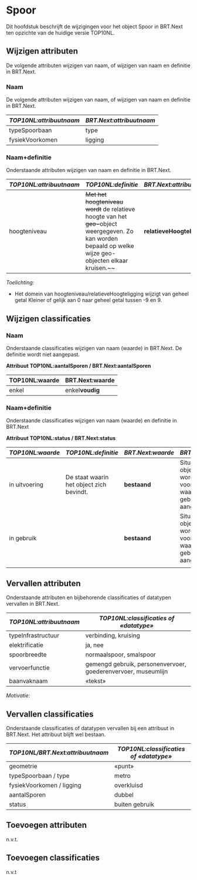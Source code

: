 Spoor
=====

Dit hoofdstuk beschrijft de wijzigingen voor het object Spoor in BRT.Next ten
opzichte van de huidige versie TOP10NL.

Wijzigen attributen
-------------------

De volgende attributen wijzigen van naam, of wijzigen van naam en definitie in
BRT.Next.

### Naam

De volgende attributen wijzigen van naam, of wijzigen van naam en definitie in
BRT.Next.

| *TOP10NL:attribuutnaam* | *BRT.Next:attribuutnaam* |
|-------------------------|--------------------------|
| typeSpoorbaan           | type                     |
| fysiekVoorkomen         | ligging                  |

### Naam+definitie

Onderstaande attributen wijzigen van naam en definitie in BRT.Next.

| *TOP10NL:attribuutnaam* | *TOP10NL:definitie*                                                                                                                                                  | *BRT.Next:attribuutnaam*   | *BRT.Next:definitie*                                    |
|-------------------------|----------------------------------------------------------------------------------------------------------------------------------------------------------------------|----------------------------|---------------------------------------------------------|
| hoogteniveau            | ~~Met het hoogteniveau wordt~~ de relatieve hoogte van het ~~geo-~~object weergegeven. Zo kan worden bepaald op welke wijze geo-objecten elkaar kruisen.~~ | **relatieveHoogteLigging** | **Aanduiding voor** de relatieve hoogte van het object. |

*Toelichting:*

-   Het domein van hoogteniveau/relatieveHoogteligging wijzigt van geheel getal
    Kleiner of gelijk aan 0 naar geheel getal tussen -9 en 9.

Wijzigen classificaties
-----------------------

### Naam

Onderstaande classificaties wijzigen van naam (waarde) in BRT.Next. De definitie
wordt niet aangepast.

**Attribuut TOP10NL:aantalSporen / BRT.Next:aantalSporen**

| TOP10NL:waarde | BRT.Next:waarde |
|----------------|-----------------|
| enkel          | enkel**voudig** |

### Naam+definitie

Onderstaande classificaties wijzigen van naam (waarde) en definitie in BRT.Next

**Attribuut TOP10NL:status / BRT.Next:status**

| *TOP10NL:waarde* | *TOP10NL:definitie*                      | *BRT.Next:waarde* | *BRT.Next:definitie*                                                                                      |
|------------------|------------------------------------------|-------------------|-----------------------------------------------------------------------------------------------------------|
| in uitvoering    | De staat waarin het object zich bevindt. | **bestaand**      | Situatie waarin het object wordt / kan worden gebruikt voor het doel waarvoor het is gebouwd / aangelegd. |
| in gebruik       |                                          | **bestaand**      | Situatie waarin het object wordt / kan worden gebruikt voor het doel waarvoor het is gebouwd / aangelegd. |
|                  |                                          |                   |                                                                                                           |

Vervallen attributen
--------------------

Onderstaande attributen en bijbehorende classificaties of datatypen vervallen in
BRT.Next.

| *TOP10NL:attribuutnaam* | *TOP10NL:classificaties of «datatype»*                        |
|-------------------------|---------------------------------------------------------------|
| typeInfrastructuur      | verbinding, kruising                                          |
| elektrificatie          | ja, nee                                                       |
| spoorbreedte            | normaalspoor, smalspoor                                       |
| vervoerfunctie          | gemengd gebruik, personenvervoer, goederenvervoer, museumlijn |
| baanvaknaam             | «tekst»                                                       |

*Motivatie:*

Vervallen classificaties
------------------------

Onderstaande classificaties of datatypen vervallen bij een attribuut in
BRT.Next. Het attribuut blijft wel bestaan.

| *TOP10NL/BRT.Next:attribuutnaam* | *TOP10NL:classificaties of «datatype»* |
|----------------------------------|----------------------------------------|
| geometrie                        | «punt»                                 |
| typeSpoorbaan / type             | metro                                  |
| fysiekVoorkomen / ligging        | overkluisd                             |
| aantalSporen                     | dubbel                                 |
| status                           | buiten gebruik                         |

Toevoegen attributen
--------------------

n.v.t.

Toevoegen classificaties
------------------------

n.v.t
